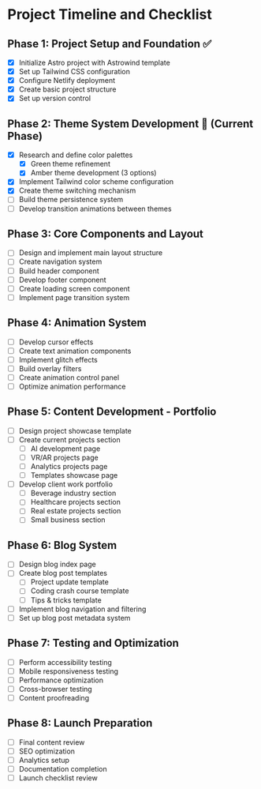 # Project Timeline and Checklist

## Phase 1: Project Setup and Foundation ✅
- [x] Initialize Astro project with Astrowind template
- [x] Set up Tailwind CSS configuration
- [x] Configure Netlify deployment
- [x] Create basic project structure
- [x] Set up version control

## Phase 2: Theme System Development 🚀 (Current Phase)
- [x] Research and define color palettes
  - [x] Green theme refinement
  - [x] Amber theme development (3 options)
- [x] Implement Tailwind color scheme configuration
- [x] Create theme switching mechanism
- [ ] Build theme persistence system
- [ ] Develop transition animations between themes

## Phase 3: Core Components and Layout
- [ ] Design and implement main layout structure
- [ ] Create navigation system
- [ ] Build header component
- [ ] Develop footer component
- [ ] Create loading screen component
- [ ] Implement page transition system

## Phase 4: Animation System
- [ ] Develop cursor effects
- [ ] Create text animation components
- [ ] Implement glitch effects
- [ ] Build overlay filters
- [ ] Create animation control panel
- [ ] Optimize animation performance

## Phase 5: Content Development - Portfolio
- [ ] Design project showcase template
- [ ] Create current projects section
  - [ ] AI development page
  - [ ] VR/AR projects page
  - [ ] Analytics projects page
  - [ ] Templates showcase page
- [ ] Develop client work portfolio
  - [ ] Beverage industry section
  - [ ] Healthcare projects section
  - [ ] Real estate projects section
  - [ ] Small business section

## Phase 6: Blog System
- [ ] Design blog index page
- [ ] Create blog post templates
  - [ ] Project update template
  - [ ] Coding crash course template
  - [ ] Tips & tricks template
- [ ] Implement blog navigation and filtering
- [ ] Set up blog post metadata system

## Phase 7: Testing and Optimization
- [ ] Perform accessibility testing
- [ ] Mobile responsiveness testing
- [ ] Performance optimization
- [ ] Cross-browser testing
- [ ] Content proofreading

## Phase 8: Launch Preparation
- [ ] Final content review
- [ ] SEO optimization
- [ ] Analytics setup
- [ ] Documentation completion
- [ ] Launch checklist review 